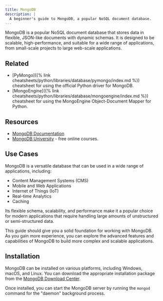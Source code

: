 ```yaml
---
title: MongoDB
description: |
  A beginner's guide to MongoDB, a popular NoSQL document database.
---
```


MongoDB is a popular NoSQL document database that stores data in flexible, JSON-like documents with dynamic schemas. It is designed to be scalable, high-performance, and suitable for a wide range of applications, from small-scale projects to large web-scale applications.

## Related

- [PyMongo]({% link cheatsheets/python/libraries/database/pymongo/index.md %}) cheatsheet for using the official Python driver for MongoDB.
- [MongoEngine]({% link cheatsheets/python/libraries/database/mongoengine/index.md %}) cheatsheet for using the MongoEngine Object-Document Mapper for Python.

## Resources

- [MongoDB Documentation](https://docs.mongodb.com/)
- [MongoDB University](https://learn.mongodb.com/) - free online courses.


## Use Cases

MongoDB is a versatile database that can be used in a wide range of applications, including:

- Content Management Systems (CMS)
- Mobile and Web Applications
- Internet of Things (IoT)
- Real-time Analytics
- Caching

Its flexible schema, scalability, and performance make it a popular choice for modern applications that require handling large amounts of unstructured or semi-structured data.

This guide should give you a solid foundation for working with MongoDB. As you gain more experience, you can explore the advanced features and capabilities of MongoDB to build more complex and scalable applications.


## Installation

MongoDB can be installed on various platforms, including Windows, macOS, and Linux. You can download the appropriate installation package from the [MongoDB Download Center](https://www.mongodb.com/try/download/community).

Once installed, you can start the MongoDB server by running the `mongod` command for the "daemon" background process.
